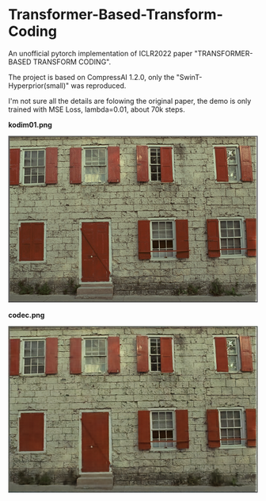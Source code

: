 # Transformer-Based-Transform-Coding
An unofficial pytorch implementation of ICLR2022 paper "TRANSFORMER-BASED TRANSFORM CODING".

The project is based on CompressAI 1.2.0, only the "SwinT-Hyperprior(small)" was reproduced.

I'm not sure all the details are folowing the original paper, the demo is only trained with MSE Loss, lambda=0.01, about 70k steps.

**kodim01.png**

![kodim01.png](./images/kodim01.png)

**codec.png**

![codec.png](./images/codec.png)
